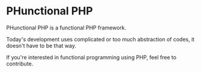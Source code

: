 # PHunctional PHP
PHunctional PHP is a functional PHP framework.

Today's development uses complicated or too much abstraction of codes, it doesn't have to be that way.

If you're interested in functional programming using PHP, feel free to contribute.